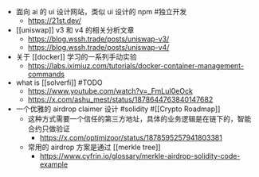 - 面向 ai 的 ui 设计网站，类似 ui 设计的 npm #独立开发
	- https://21st.dev/
- [[uniswap]] v3 和 v4 的相关分析文章
	- https://blog.wssh.trade/posts/uniswap-v3/
	- https://blog.wssh.trade/posts/uniswap-v4/
- 关于 [[docker]] 学习的一系列手动实验
	- https://labs.iximiuz.com/tutorials/docker-container-management-commands
- what is [[solverfi]] #TODO
	- https://www.youtube.com/watch?v=_FmLuI0eOck
	- https://x.com/ashu_mest/status/1878644763840147682
- 一个优雅的 airdrop claimer 设计 #solidity #[[Crypto Roadmap]]
	- 这种方式需要一个信任的第三方地址，具体的业务逻辑是在链下的，智能合约只做验证
		- https://x.com/optimizoor/status/1878595257941803381
	- 常用的 airdrop 方案是通过 [[merkle tree]]
		- https://www.cyfrin.io/glossary/merkle-airdrop-solidity-code-example
